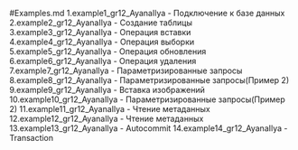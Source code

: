 #Examples.md
1.example1_gr12_AyanaIlya - Подключение к базе данных
2.example2_gr12_AyanaIlya - Создание таблицы
3.example3_gr12_AyanaIlya - Операция вставки
4.example4_gr12_AyanaIlya - Операция выборки
5.example5_gr12_AyanaIlya - Операция обновления
6.example6_gr12_AyanaIlya - Операция удаления
7.example7_gr12_AyanaIlya - Параметризированные запросы
8.example8_gr12_AyanaIlya - Параметризированные запросы(Пример 2)
9.example9_gr12_AyanaIlya - Вставка изображений
10.example10_gr12_AyanaIlya - Параметризированные запросы(Пример 2)
11.example11_gr12_AyanaIlya - Чтение метаданных
12.example12_gr12_AyanaIlya - Чтение метаданных 
13.example13_gr12_AyanaIlya - Autocommit
14.example14_gr12_AyanaIlya - Transaction



